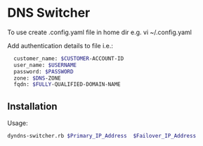 DNS Switcher
============

To use create .config.yaml file in home dir e.g. vi ~/.config.yaml

Add authentication details to file i.e.:

```sh
  customer_name: $CUSTOMER-ACCOUNT-ID
  user_name: $USERNAME
  password: $PASSWORD
  zone: $DNS-ZONE
  fqdn: $FULLY-QUALIFIED-DOMAIN-NAME
```

Installation
--------------

Usage:
```sh
dyndns-switcher.rb $Primary_IP_Address  $Failover_IP_Address
```


